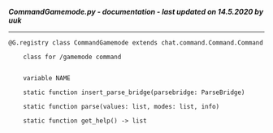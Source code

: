 ***CommandGamemode.py - documentation - last updated on 14.5.2020 by uuk***
___

    @G.registry class CommandGamemode extends chat.command.Command.Command
        
        class for /gamemode command


        variable NAME

        static function insert_parse_bridge(parsebridge: ParseBridge)

        static function parse(values: list, modes: list, info)

        static function get_help() -> list